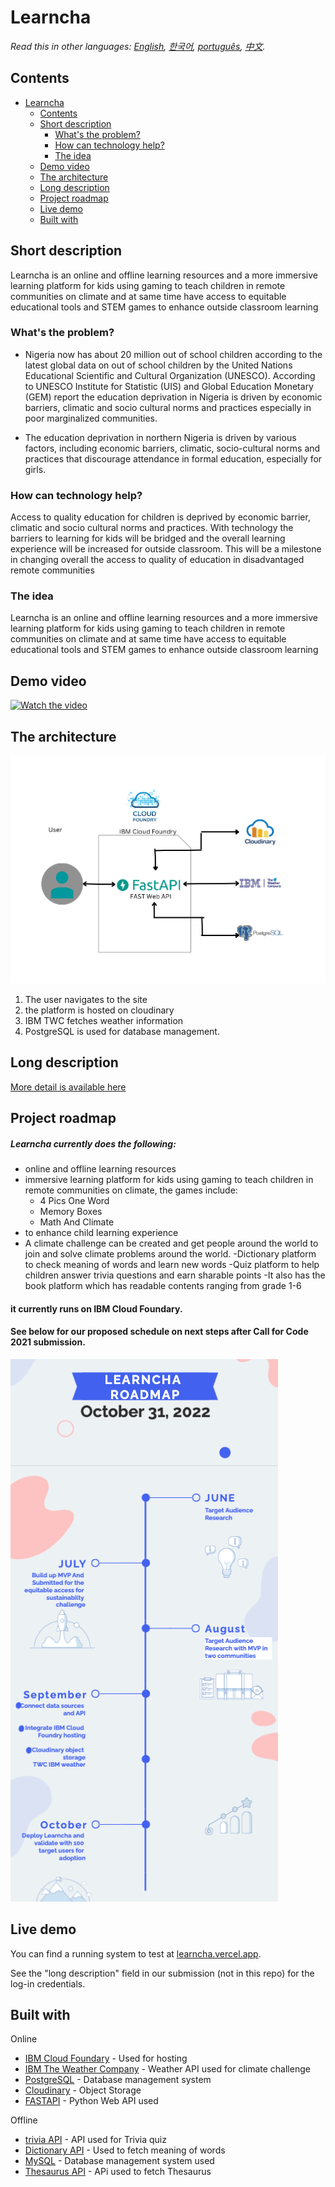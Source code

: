 # Learncha



_Read this in other languages: [English](README.md), [한국어](./docs/README.ko.md), [português](./docs/README.pt_br.md), [中文](./docs/README.zh.md)._ 

## Contents

- [Learncha](#LEARNCHA)
  - [Contents](#contents)
  - [Short description](#short-description)
    - [What's the problem?](#whats-the-problem)
    - [How can technology help?](#how-can-technology-help)
    - [The idea](#the-idea)
  - [Demo video](#demo-video)
  - [The architecture](#the-architecture)
  - [Long description](#long-description)
  - [Project roadmap](#project-roadmap)
  - [Live demo](#live-demo)
  - [Built with](#built-with)

## Short description
Learncha is an online and offline learning resources and a more immersive learning platform for kids using gaming to teach children in remote communities on climate and at same time have access to equitable educational tools and STEM games to enhance outside classroom learning
### What's the problem?

 - Nigeria now has about 20 million out of school children according to the latest global data on out of school children by the United Nations Educational Scientific and Cultural Organization (UNESCO). According to UNESCO Institute for Statistic (UIS) and Global Education Monetary (GEM) report the education deprivation in Nigeria is driven by economic barriers, climatic and socio cultural norms and practices especially in poor marginalized communities.
 
- The education deprivation in northern Nigeria is driven by various factors, including economic barriers, climatic, socio-cultural norms and practices that 
discourage attendance in formal education, especially for girls.


### How can technology help?

Access to quality education for children is deprived by economic barrier, climatic and socio cultural norms and practices. With technology the barriers to learning for kids will be bridged and the overall learning experience will be increased for outside classroom. This will be a milestone in changing overall the access to quality of education in disadvantaged remote communities

### The idea

Learncha is an online and offline learning resources and a more immersive learning platform for kids using gaming to teach children in remote communities on climate and at same time have access to equitable educational tools and STEM games to enhance outside classroom learning

## Demo video

[![Watch the video](https://raw.githubusercontent.com/Liquid-Prep/Liquid-Prep/main/images/readme/IBM-interview-video-image.png)](https://youtu.be/vOgCOoy_Bx0)

## The architecture

![Video transcription/translation app](https://github.com/CaptRaven/LEARNCHA/blob/main/images/User%20(1).png)

1. The user navigates to the site 
2. the platform is hosted on cloudinary
3. IBM TWC fetches weather information
4. PostgreSQL is used for database management.

## Long description

[More detail is available here](./docs/DESCRIPTION.md)

## Project roadmap

##### Learncha currently does the following:
- online and offline learning resources
- immersive learning platform for kids using gaming to teach children in remote communities on climate,
  the games include:
  - 4 Pics One Word
  - Memory Boxes
  - Math And Climate
 - to enhance child learning experience
- A climate challenge can be created and get people around the world to join and solve climate problems around the world.
-Dictionary platform to check meaning of words and learn new words
-Quiz platform to help children answer trivia questions and earn sharable points
-It also has the book platform which has readable contents ranging from grade 1-6
#### it currently runs on IBM Cloud Foundary.
#### See below for our proposed schedule on next steps after Call for Code 2021 submission.

![Roadmap](./images/roadmap.png)


## Live demo

You can find a running system to test at [learncha.vercel.app](https://learncha.vercel.app).

See the "long description" field in our submission (not in this repo) for the log-in credentials.

## Built with
Online
- [IBM Cloud Foundary](https://www.ibm.com/sa-en/cloud/cloud-foundry) - Used for hosting
- [IBM The Weather Company](https://www.ibm.com/products/weather-company-data-packages) - Weather API used for climate challenge
- [PostgreSQL](https://www.postgresql.org/) - Database management system
- [Cloudinary](https://cloudinary.com/documentation) - Object Storage
- [FASTAPI](https://fastapi.tiangolo.com/) - Python Web API used 

Offline
- [trivia API](https://the-trivia-api.com/) - API used for Trivia quiz
- [Dictionary API](https://api.dictionaryapi.dev/api/v2/entries/en/word) - Used to fetch meaning of words
- [MySQL]() - Database management system used
- [Thesaurus API](https://api.api-ninjas.com/v1/thesaurus?word=<word>) - APi used to fetch Thesaurus


